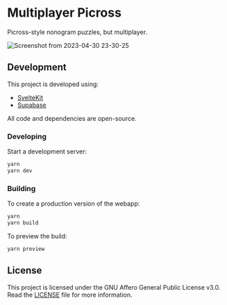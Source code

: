 # Multiplayer Picross

Picross-style nonogram puzzles, but multiplayer.

![Screenshot from 2023-04-30 23-30-25](https://user-images.githubusercontent.com/37254797/235393264-9bae969f-7a8e-4e25-9f23-9a526852bf92.png)

## Development

This project is developed using:

- [SvelteKit](https://kit.svelte.dev/)
- [Supabase](https://supabase.com/)

All code and dependencies are open-source.

### Developing

Start a development server:

```bash
yarn
yarn dev
```

### Building

To create a production version of the webapp:

```bash
yarn
yarn build
```

To preview the build:

```bash
yarn preview
```

## License

This project is licensed under the GNU Affero General Public License v3.0. Read the [LICENSE](LICENSE) file for more information.
